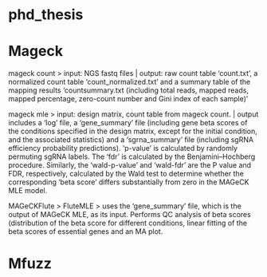 # phd_thesis #


# Mageck #

mageck count > input: NGS fastq files | output: raw count table ‘count.txt’, a normalized count table ‘count_normalized.txt’ and a summary table of the mapping results ‘countsummary.txt (including total reads, mapped reads, mapped percentage, zero-count number and Gini index of each sample)’

mageck mle > input: design matrix, count table from mageck count. | output includes a ‘log’ file, a ‘gene_summary’ file (including gene beta scores of the conditions specified in the design matrix, except for the initial condition, and the associated statistics) and a ‘sgrna_summary’ file (including sgRNA efficiency probability predictions). ‘p-value’ is calculated by randomly permuting sgRNA labels. The ‘fdr’ is calculated by the Benjamini–Hochberg procedure. Similarly, the ‘wald-p-value’ and ‘wald-fdr’ are the P value and FDR, respectively, calculated by the Wald test to determine whether the corresponding ‘beta score’ differs substantially from zero in the MAGeCK MLE model.

MAGeCKFlute > FluteMLE > uses the ‘gene_summary’ file, which is the output of MAGeCK MLE, as its input. Performs QC analysis of beta scores (distribution of the beta score for different conditions, linear fitting of the beta scores of essential genes and an MA plot. 

# Mfuzz #

